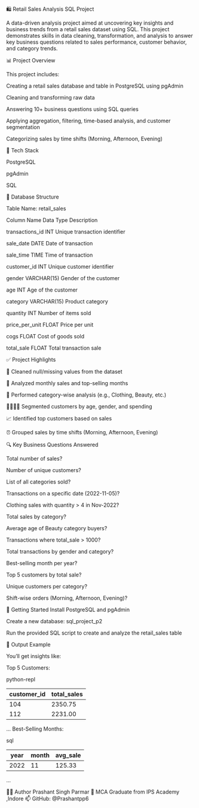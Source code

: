 🛍️ Retail Sales Analysis SQL Project

A data-driven analysis project aimed at uncovering key insights and business trends from a retail sales dataset using SQL. This project demonstrates skills in data cleaning, transformation, and analysis to answer key business questions related to sales performance, customer behavior, and category trends.

📊 Project Overview

This project includes:

Creating a retail sales database and table in PostgreSQL using pgAdmin

Cleaning and transforming raw data

Answering 10+ business questions using SQL queries

Applying aggregation, filtering, time-based analysis, and customer segmentation

Categorizing sales by time shifts (Morning, Afternoon, Evening)

🧰 Tech Stack

PostgreSQL

pgAdmin

SQL

📁 Database Structure

Table Name: retail_sales


Column Name	Data Type	Description

transactions_id	INT	Unique transaction identifier

sale_date	DATE	Date of transaction

sale_time	TIME	Time of transaction

customer_id	INT	Unique customer identifier

gender	VARCHAR(15)	Gender of the customer

age	INT	Age of the customer

category	VARCHAR(15)	Product category

quantity	INT	Number of items sold

price_per_unit	FLOAT	Price per unit

cogs	FLOAT	Cost of goods sold

total_sale	FLOAT	Total transaction sale



✅ Project Highlights

🧽 Cleaned null/missing values from the dataset

📅 Analyzed monthly sales and top-selling months

👕 Performed category-wise analysis (e.g., Clothing, Beauty, etc.)

👨‍👩‍👧‍👦 Segmented customers by age, gender, and spending

📈 Identified top customers based on sales

⏰ Grouped sales by time shifts (Morning, Afternoon, Evening)

🔍 Key Business Questions Answered

Total number of sales?

Number of unique customers?

List of all categories sold?

Transactions on a specific date (2022-11-05)?

Clothing sales with quantity > 4 in Nov-2022?

Total sales by category?

Average age of Beauty category buyers?

Transactions where total_sale > 1000?

Total transactions by gender and category?

Best-selling month per year?

Top 5 customers by total sale?

Unique customers per category?

Shift-wise orders (Morning, Afternoon, Evening)?

📌 Getting Started
Install PostgreSQL and pgAdmin

Create a new database: sql_project_p2

Run the provided SQL script to create and analyze the retail_sales table

📂 Output Example

You’ll get insights like:

Top 5 Customers:

python-repl

| customer_id | total_sales |
|-------------|-------------|
|     104     |   2350.75   |
|     112     |   2231.00   |
...
Best-Selling Months:

sql

| year | month | avg_sale |
|------|-------|----------|
| 2022 |  11   |  125.33  |
...




👨‍💻 Author
Prashant Singh Parmar
📍 MCA Graduate from IPS Academy ,Indore
📫 GitHub: @Prashantpp6
